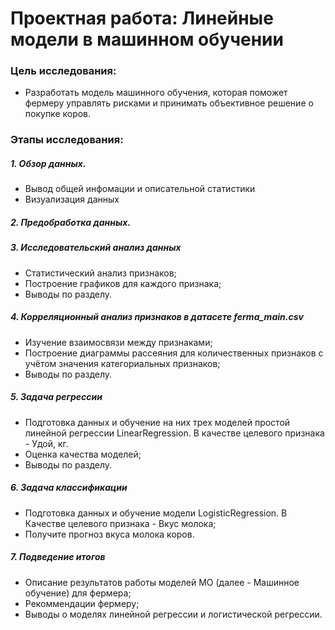 
# Проектная работа: Линейные модели в машинном обучении

### Цель исследования: 
* Разработать модель машинного обучения, которая поможет фермеру управлять рисками и принимать объективное решение о покупке коров. 



### Этапы исследования: 
##### 1. Обзор данных.
* Вывод общей инфомации и описательной статистики
* Визуализация данных 

##### 2. Предобработка данных.

##### 3. Исследовательский анализ данных
* Статистический анализ признаков;
* Построение графиков для каждого признака;
* Выводы по разделу.

##### 4.  Корреляционный анализ признаков в датасете ferma_main.csv
* Изучение взаимосвязи между признаками;
* Построение диаграммы рассеяния для количественных признаков с учётом значения категориальных признаков;
* Выводы по разделу.

##### 5. Задача регрессии
* Подготовка данных и обучение на них трех моделей простой линейной регрессии LinearRegression. В качестве целевого признака - Удой, кг.
* Оценка качества моделей;
* Выводы по разделу.


##### 6. Задача классификации
* Подготовка данных и обучение модели LogisticRegression. В Качестве целевого признака - Вкус молока;
* Получите прогноз вкуса молока коров.


##### 7. Подведение итогов
* Описание результатов работы моделей МО (далее - Машинное обучение) для фермера;
* Рекоммендации фермеру;
* Выводы о моделях линейной регрессии и логистической регрессии.
